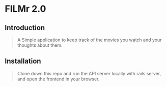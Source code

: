 # FILMr 2.0

## Introduction

> A Simple application to keep track of the movies you watch and your thoughts about them.

## Installation

> Clone down this repo and run the API server locally with rails server, and open the frontend in your browser.
